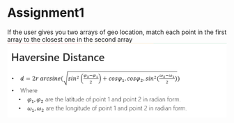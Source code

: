 # Assignment1
If the user gives you two arrays of geo location, match each point in the first array to the closest one in the second array
![image](/1_WUO83J7uBSrteJ0kG0htuA.png)
